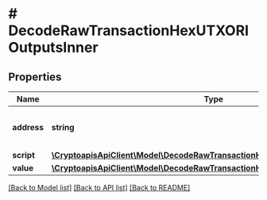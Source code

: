 # # DecodeRawTransactionHexUTXORIOutputsInner

## Properties

Name | Type | Description | Notes
------------ | ------------- | ------------- | -------------
**address** | **string** | Represents the address which send the amount. | [optional]
**script** | [**\CryptoapisApiClient\Model\DecodeRawTransactionHexUTXORIOutputsInnerScript**](DecodeRawTransactionHexUTXORIOutputsInnerScript.md) |  |
**value** | [**\CryptoapisApiClient\Model\DecodeRawTransactionHexUTXORIOutputsInnerValue**](DecodeRawTransactionHexUTXORIOutputsInnerValue.md) |  | [optional]

[[Back to Model list]](../../README.md#models) [[Back to API list]](../../README.md#endpoints) [[Back to README]](../../README.md)
